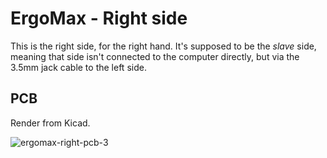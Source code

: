 # ErgoMax - Right side

This is the right side, for the right hand. It's supposed to be the *slave* side, meaning that side isn't connected to the computer directly, but via the 3.5mm jack cable to the left side.

## PCB

Render from Kicad.

![ergomax-right-pcb-3](https://user-images.githubusercontent.com/2750789/48928973-184e6d00-ee99-11e8-9dad-f72341e05a69.PNG)